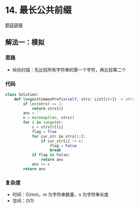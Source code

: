# 14. 最长公共前缀

[题目链接](https://leetcode.cn/problems/longest-common-prefix/description/)

## 解法一：模拟

### 思路

- 纵向扫描：先比较所有字符串的第一个字符，再比较第二个

### 代码

```py
class Solution:
    def longestCommonPrefix(self, strs: List[str]) -> str:
        if len(strs) == 1:
            return strs[0]
        ans = ''
        n = min(map(len, strs))
        for i in range(n):
            c = strs[0][i]
            flag = True
            for cur_str in strs[1:]:
                if cur_str[i] != c:
                    flag = False
                    break
            if flag is False:
                return ans
            ans += c
        return ans
```

### 复杂度

- 时间：O(mn)，m 为字符串数量，n 为字符串长度
- 空间：O(1)
